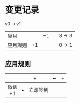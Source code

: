# 变更记录

v0 -> v1

||||||
|-|:-:|:-:|:-:|:-:|
|应用||~1||3 -> 3|
|应用规则|+1|||0 -> 1|

## 应用规则

||+|~|-|
|:-:|-|-|-|
|微信<br>+1|<li>立即签到|||
